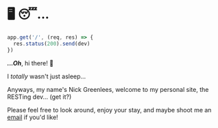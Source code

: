 # 🖥️ 😴...

```javascript
app.get('/', (req, res) => {
  res.status(200).send(dev)
})
```

***...Oh***, hi there! :wave: 

I *totally* wasn't just asleep... 

Anyways, my name's Nick Greenlees, welcome to my personal site, the RESTing dev... (get it?)

Please feel free to look around, enjoy your stay, and maybe shoot me an [email](contact) if you'd like!